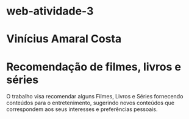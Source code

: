 # web-atividade-3

# Vinícius Amaral Costa

# Recomendação de filmes, livros e séries
O trabalho visa recomendar alguns Filmes, Livros e Séries fornecendo conteúdos para o entretenimento, sugerindo novos conteúdos que correspondem aos seus interesses e preferências pessoais.
